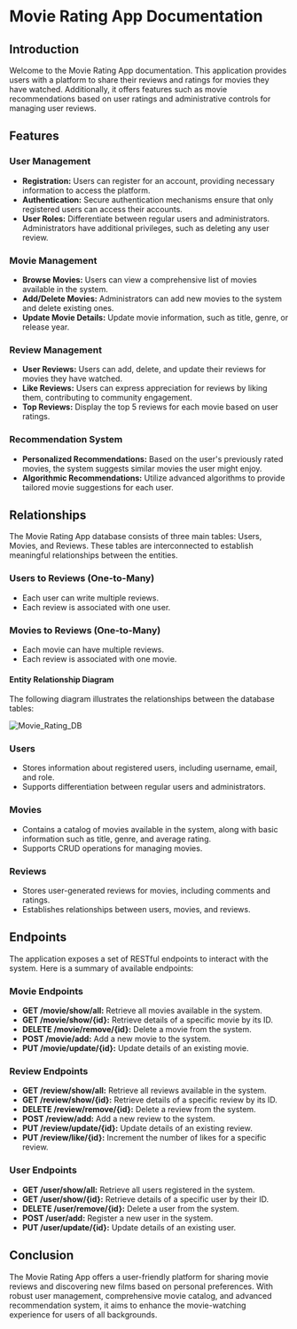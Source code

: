 # Movie Rating App Documentation

## Introduction

Welcome to the Movie Rating App documentation. This application provides users with a platform to share their reviews and ratings for movies they have watched. Additionally, it offers features such as movie recommendations based on user ratings and administrative controls for managing user reviews.

## Features

### User Management
- **Registration:** Users can register for an account, providing necessary information to access the platform.
- **Authentication:** Secure authentication mechanisms ensure that only registered users can access their accounts.
- **User Roles:** Differentiate between regular users and administrators. Administrators have additional privileges, such as deleting any user review.

### Movie Management
- **Browse Movies:** Users can view a comprehensive list of movies available in the system.
- **Add/Delete Movies:** Administrators can add new movies to the system and delete existing ones.
- **Update Movie Details:** Update movie information, such as title, genre, or release year.

### Review Management
- **User Reviews:** Users can add, delete, and update their reviews for movies they have watched.
- **Like Reviews:** Users can express appreciation for reviews by liking them, contributing to community engagement.
- **Top Reviews:** Display the top 5 reviews for each movie based on user ratings.

### Recommendation System
- **Personalized Recommendations:** Based on the user's previously rated movies, the system suggests similar movies the user might enjoy.
- **Algorithmic Recommendations:** Utilize advanced algorithms to provide tailored movie suggestions for each user.

## Relationships

The Movie Rating App database consists of three main tables: Users, Movies, and Reviews. These tables are interconnected to establish meaningful relationships between the entities.

### Users to Reviews (One-to-Many)
- Each user can write multiple reviews.
- Each review is associated with one user.

### Movies to Reviews (One-to-Many)
- Each movie can have multiple reviews.
- Each review is associated with one movie.

#### Entity Relationship Diagram

The following diagram illustrates the relationships between the database tables:

![Movie_Rating_DB](https://github.com/Sergiu3107/Movie-Rating/assets/62149434/c10995ce-9e8d-4fcb-ad45-df261278bd19)



### Users
- Stores information about registered users, including username, email, and role.
- Supports differentiation between regular users and administrators.

### Movies
- Contains a catalog of movies available in the system, along with basic information such as title, genre, and average rating.
- Supports CRUD operations for managing movies.

### Reviews
- Stores user-generated reviews for movies, including comments and ratings.
- Establishes relationships between users, movies, and reviews.

## Endpoints

The application exposes a set of RESTful endpoints to interact with the system. Here is a summary of available endpoints:

### Movie Endpoints
- **GET /movie/show/all:** Retrieve all movies available in the system.
- **GET /movie/show/{id}:** Retrieve details of a specific movie by its ID.
- **DELETE /movie/remove/{id}:** Delete a movie from the system.
- **POST /movie/add:** Add a new movie to the system.
- **PUT /movie/update/{id}:** Update details of an existing movie.

### Review Endpoints
- **GET /review/show/all:** Retrieve all reviews available in the system.
- **GET /review/show/{id}:** Retrieve details of a specific review by its ID.
- **DELETE /review/remove/{id}:** Delete a review from the system.
- **POST /review/add:** Add a new review to the system.
- **PUT /review/update/{id}:** Update details of an existing review.
- **PUT /review/like/{id}:** Increment the number of likes for a specific review.

### User Endpoints
- **GET /user/show/all:** Retrieve all users registered in the system.
- **GET /user/show/{id}:** Retrieve details of a specific user by their ID.
- **DELETE /user/remove/{id}:** Delete a user from the system.
- **POST /user/add:** Register a new user in the system.
- **PUT /user/update/{id}:** Update details of an existing user.

## Conclusion

The Movie Rating App offers a user-friendly platform for sharing movie reviews and discovering new films based on personal preferences. With robust user management, comprehensive movie catalog, and advanced recommendation system, it aims to enhance the movie-watching experience for users of all backgrounds.